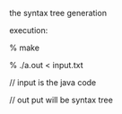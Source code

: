 

the syntax tree generation

execution:

% make

% ./a.out < input.txt


// input is the java code

// out put will be syntax tree
